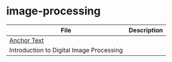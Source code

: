# image-processing

| File | Description | 
| ------ | ------ | 
|[Anchor Text](https://github.com/alirezaghd/image-processing/tree/main/Assignment%201)
  | Introduction to Digital Image Processing |
